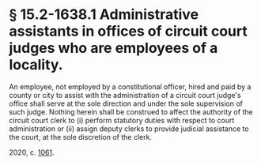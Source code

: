 # § 15.2-1638.1 Administrative assistants in offices of circuit court judges who are employees of a locality.

<p>An employee, not employed by a constitutional officer, hired and paid by a county or city to assist with the administration of a circuit court judge's office shall serve at the sole direction and under the sole supervision of such judge. Nothing herein shall be construed to affect the authority of the circuit court clerk to (i) perform statutory duties with respect to court administration or (ii) assign deputy clerks to provide judicial assistance to the court, at the sole discretion of the clerk.</p><p>2020, c. <a href='http://lis.virginia.gov/cgi-bin/legp604.exe?201+ful+CHAP1061'>1061</a>.</p>